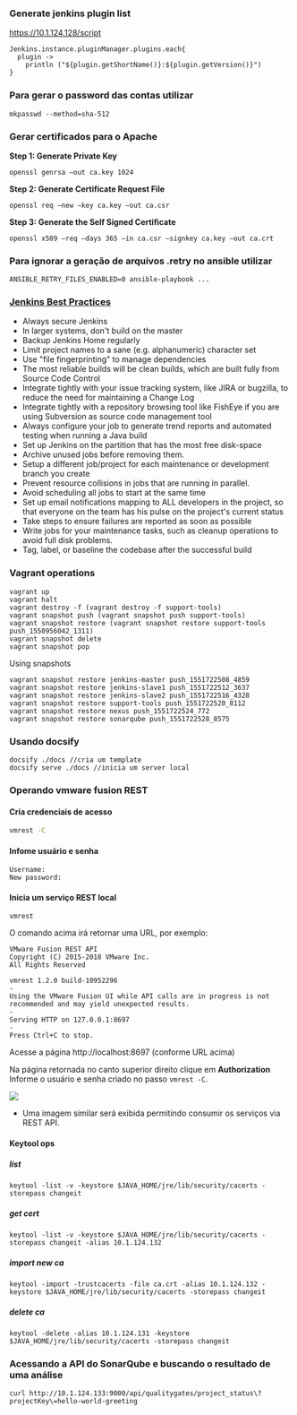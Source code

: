 ### Generate jenkins plugin list

https://10.1.124.128/script
```
Jenkins.instance.pluginManager.plugins.each{
  plugin ->
    println ("${plugin.getShortName()}:${plugin.getVersion()}")
}
```

### Para gerar o password das contas utilizar
```
mkpasswd --method=sha-512
```

### Gerar certificados para o Apache

**Step 1: Generate Private Key**
```
openssl genrsa –out ca.key 1024
```
**Step 2: Generate Certificate Request File**
```
openssl req –new –key ca.key –out ca.csr
```
**Step 3: Generate the Self Signed Certificate**
```
openssl x509 –req –days 365 –in ca.csr –signkey ca.key –out ca.crt
```

### Para ignorar a geração de arquivos .retry no ansible utilizar
```
ANSIBLE_RETRY_FILES_ENABLED=0 ansible-playbook ...
```


### [Jenkins Best Practices](https://wiki.jenkins.io/display/JENKINS/Jenkins+Best+Practices)
- Always secure Jenkins
- In larger systems, don't build on the master
- Backup Jenkins Home regularly
- Limit project names to a sane (e.g. alphanumeric) character set
- Use "file fingerprinting" to manage dependencies
- The most reliable builds will be clean builds, which are built fully from Source Code Control
- Integrate tightly with your issue tracking system, like JIRA or bugzilla, to reduce the need for maintaining a Change Log
- Integrate tightly with a repository browsing tool like FishEye if you are using Subversion as source code management tool
- Always configure your job to generate trend reports and automated testing when running a Java build
- Set up Jenkins on the partition that has the most free disk-space
- Archive unused jobs before removing them.
- Setup a different job/project for each maintenance or development branch you create
- Prevent resource collisions in jobs that are running in parallel.
- Avoid scheduling all jobs to start at the same time
- Set up email notifications mapping to ALL developers in the project, so that everyone on the team has his pulse on the project's current status
- Take steps to ensure failures are reported as soon as possible
- Write jobs for your maintenance tasks, such as cleanup operations to avoid full disk problems.
- Tag, label, or baseline the codebase after the successful build

### Vagrant operations
```
vagrant up
vagrant halt
vagrant destroy -f (vagrant destroy -f support-tools)
vagrant snapshot push (vagrant snapshot push support-tools)
vagrant snapshot restore (vagrant snapshot restore support-tools push_1550956042_1311)
vagrant snapshot delete
vagrant snapshot pop
```
Using snapshots
```
vagrant snapshot restore jenkins-master push_1551722508_4859
vagrant snapshot restore jenkins-slave1 push_1551722512_3637
vagrant snapshot restore jenkins-slave2 push_1551722516_4328
vagrant snapshot restore support-tools push_1551722520_8112
vagrant snapshot restore nexus push_1551722524_772
vagrant snapshot restore sonarqube push_1551722528_8575
```

### Usando docsify
```
docsify ./docs //cria um template
docsify serve ./docs //inicia um server local
```

### Operando vmware fusion REST

#### Cria credenciais de acesso
```bash
vmrest -C
```

#### Infome usuário e senha
```
Username:
New password:
```
#### Inicia um serviço REST local
```
vmrest
```
O comando acima irá retornar uma URL, por exemplo:
```
VMware Fusion REST API
Copyright (C) 2015-2018 VMware Inc.
All Rights Reserved

vmrest 1.2.0 build-10952296
-
Using the VMware Fusion UI while API calls are in progress is not recommended and may yield unexpected results.
-
Serving HTTP on 127.0.0.1:8697
-
Press Ctrl+C to stop.
```
Acesse a página http://localhost:8697 (conforme URL acima)

Na página retornada no canto superior direito clique em **Authorization**
Informe o usuário e senha criado no passo `vmrest -C`.

![](/images/fig69-extra.png)
- Uma imagem similar será exibida permitindo consumir os serviços via REST API.

#### Keytool ops
##### list
```
keytool -list -v -keystore $JAVA_HOME/jre/lib/security/cacerts -storepass changeit
```
##### get cert
```
keytool -list -v -keystore $JAVA_HOME/jre/lib/security/cacerts -storepass changeit -alias 10.1.124.132
```
##### import new ca
```
keytool -import -trustcacerts -file ca.crt -alias 10.1.124.132 -keystore $JAVA_HOME/jre/lib/security/cacerts -storepass changeit
```
##### delete ca
```
keytool -delete -alias 10.1.124.131 -keystore $JAVA_HOME/jre/lib/security/cacerts -storepass changeit
```
### Acessando a API do SonarQube e buscando o resultado de uma análise
```
curl http://10.1.124.133:9000/api/qualitygates/project_status\?projectKey\=hello-world-greeting
```
